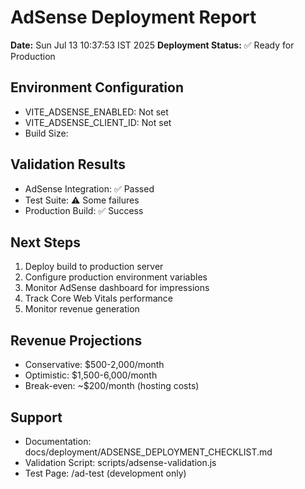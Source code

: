 # AdSense Deployment Report

**Date:** Sun Jul 13 10:37:53 IST 2025
**Deployment Status:** ✅ Ready for Production

## Environment Configuration
- VITE_ADSENSE_ENABLED: Not set
- VITE_ADSENSE_CLIENT_ID: Not set
- Build Size: 

## Validation Results
- AdSense Integration: ✅ Passed
- Test Suite: ⚠️ Some failures
- Production Build: ✅ Success

## Next Steps
1. Deploy build to production server
2. Configure production environment variables
3. Monitor AdSense dashboard for impressions
4. Track Core Web Vitals performance
5. Monitor revenue generation

## Revenue Projections
- Conservative: $500-2,000/month
- Optimistic: $1,500-6,000/month
- Break-even: ~$200/month (hosting costs)

## Support
- Documentation: docs/deployment/ADSENSE_DEPLOYMENT_CHECKLIST.md
- Validation Script: scripts/adsense-validation.js
- Test Page: /ad-test (development only)
